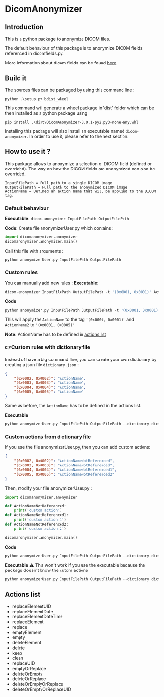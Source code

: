 
  

# DicomAnonymizer

  

## Introduction

  

This is a python package to anonymize DICOM files.

  

The default behaviour of this package is to anonymize DICOM fields referenced in dicomfields.py.

  

More information about dicom fields can be found [here](http://dicom.nema.org/dicom/2013/output/chtml/part15/chapter_E.html#table_E.1-1)

  
  

## Build it

  

The sources files can be packaged by using this command line :

  

`python .\setup.py bdist_wheel`

  

This command will generate a wheel package in 'dist' folder which can be then installed as a python package using

  

`pip install .\dist\DicomAnonymizer-0.0.1-py2.py3-none-any.whl`

  

Installing this package will also install an executable named `dicom-anonymizer`. In order to use it, please refer to the next section.

  

## How to use it ?

  

This package allows to anonymize a selection of DICOM field (defined or overrided). The way on how the DICOM fields are anonymized can also be overrided.

```
InputFilePath = Full path to a single DICOM image
OutputFilePath = Full path to the anonymized DICOM image
ActionName = Defined an action name that will be applied to the DICOM tag. 
```



### Default behaviour

**Executable**:
`dicom-anonymizer InputFilePath OutputFilePath`

**Code**:
Create file anonymizerUser.py which contains :
```python
import dicomanonymizer.anonymizer
dicomanonymizer.anonymizer.main()
```
Call this file with arguments :
```python
python anonymizerUser.py InputFilePath OutputFilePath
```



### Custom rules
You can manually add new rules :
**Executable**:
```python
dicom-anonymizer InputFilePath OutputFilePath -t '(0x0001, 0x0001)' ActionName -t '(0x0001, 0x0005)' ActionName2
```
**Code**
```python
python anonymizer.py InputFilePath OutputFilePath -t '(0x0001, 0x0001)' ActionName -t '(0x0001, 0x0005)' ActionName2
```
This will apply the `ActionName` to the tag `'(0x0001, 0x0001)'` and `ActionName2` to `'(0x0001, 0x0005)'`

**Note**: ActionName has to be defined in [actions list](##Actions-list)

### :point_right:Custom rules with dictionary file
Instead of have a big command line, you can create your own dictionary by creating a json file `dictionary.json` :
```json
{
    "(0x0002, 0x0002)": "ActionName",
    "(0x0003, 0x0003)": "ActionName",
    "(0x0004, 0x0004)": "ActionName",
    "(0x0005, 0x0005)": "ActionName"
}
```
Same as before, the `ActionName` has to be defined in the actions list.

**Executable**
```python
python anonymizerUser.py InputFilePath OutputFilePath --dictionary dictionary.json
```
### Custom actions from dictionary file

If you use the file anonymizerUser.py, then you can add custom actions:
```json
{
    "(0x0002, 0x0002)": "ActionNameNotReferenced",
    "(0x0003, 0x0003)": "ActionNameNotReferenced",
    "(0x0004, 0x0004)": "ActionNameNotReferenced1",
    "(0x0005, 0x0005)": "ActionNameNotReferenced2"
}
```
Then, modify your file anonymizerUser.py :
```python
import dicomanonymizer.anonymizer

def ActionNameNotReferenced:
	print('custom action')
def ActionNameNotReferenced1:
	print('custom action 1')
def ActionNameNotReferenced2:
	print('custom action 2')

dicomanonymizer.anonymizer.main()
```
**Code**
```python
python anonymizerUser.py InputFilePath OutputFilePath --dictionary dictionary.json
```



**Executable**
:warning: This won't work if you use the executable because the package doesn't know the cutom actions
```python
python anonymizerUser.py InputFilePath OutputFilePath --dictionary dictionary.json
```

## Actions list
- replaceElementUID
- replaceElementDate
- replaceElementDateTime
- replaceElement
- replace
- emptyElement
- empty
- deleteElement
- delete
- keep
- clean
- replaceUID
- emptyOrReplace
- deleteOrEmpty
- deleteOrReplace
- deleteOrEmplyOrReplace
- deleteOrEmptyOrReplaceUID